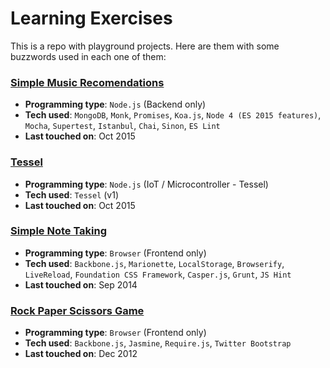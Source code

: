 Learning Exercises
==================

This is a repo with playground projects. Here are them with some buzzwords used in each one of them:

### [Simple Music Recomendations](./music-recomendations)

- **Programming type**: `Node.js` (Backend only)
- **Tech used**: `MongoDB`, `Monk`, `Promises`, `Koa.js`, `Node 4 (ES 2015 features)`, `Mocha`, `Supertest`, `Istanbul`, `Chai`, `Sinon`, `ES Lint`
- **Last touched on**: Oct 2015

### [Tessel](./tessel)

- **Programming type**: `Node.js` (IoT / Microcontroller - Tessel)
- **Tech used**: `Tessel` (v1)
- **Last touched on**: Oct 2015

### [Simple Note Taking](./note-taking)

- **Programming type**: `Browser` (Frontend only)
- **Tech used**: `Backbone.js`, `Marionette`, `LocalStorage`, `Browserify`, `LiveReload`, `Foundation CSS Framework`, `Casper.js`, `Grunt`, `JS Hint`
- **Last touched on**: Sep 2014

### [Rock Paper Scissors Game](./rock-paper-scissors)

- **Programming type**: `Browser` (Frontend only)
- **Tech used**: `Backbone.js`, `Jasmine`, `Require.js`, `Twitter Bootstrap`
- **Last touched on**: Dec 2012
